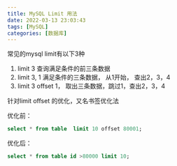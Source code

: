 ```yaml
---
title: MySQL Limit 用法
date: 2022-03-13 23:03:43
tags: [MySQL]
categories: [数据库]
---
```


常见的mysql limit有以下3种
<!--more-->

1. limit 3
    查询满足条件的前三条数据
2. limit 3, 1
    满足条件的三条数据， 从1开始， 查出2，3，4
3. limit 3 offset 1， 取出三条数据，跳过1，查出2，3，4

针对limit offset 的优化，又名书签优化法

优化前：

```sql
select * from table  limit 10 offset 80001;
```

优化后：

```sql
select * from table id >80000 limit 10;
```